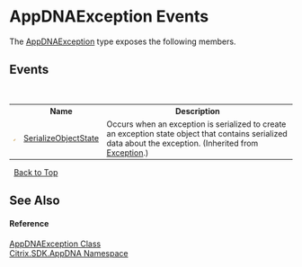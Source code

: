 # AppDNAException Events
 

The <a href="1d863a7d-b89a-dc42-23a8-a5957a04f063">AppDNAException</a> type exposes the following members.


## Events
&nbsp;<table><tr><th></th><th>Name</th><th>Description</th></tr><tr><td>![Protected event](media/protevent.gif "Protected event")</td><td><a href="http://msdn2.microsoft.com/en-us/library/ee332915" target="_blank">SerializeObjectState</a></td><td>
Occurs when an exception is serialized to create an exception state object that contains serialized data about the exception.
 (Inherited from <a href="http://msdn2.microsoft.com/en-us/library/c18k6c59" target="_blank">Exception</a>.)</td></tr></table>&nbsp;
<a href="#appdnaexception-events">Back to Top</a>

## See Also


#### Reference
<a href="1d863a7d-b89a-dc42-23a8-a5957a04f063">AppDNAException Class</a><br /><a href="fe2d265b-410b-8b11-1eb4-a790e0b062bf">Citrix.SDK.AppDNA Namespace</a><br />